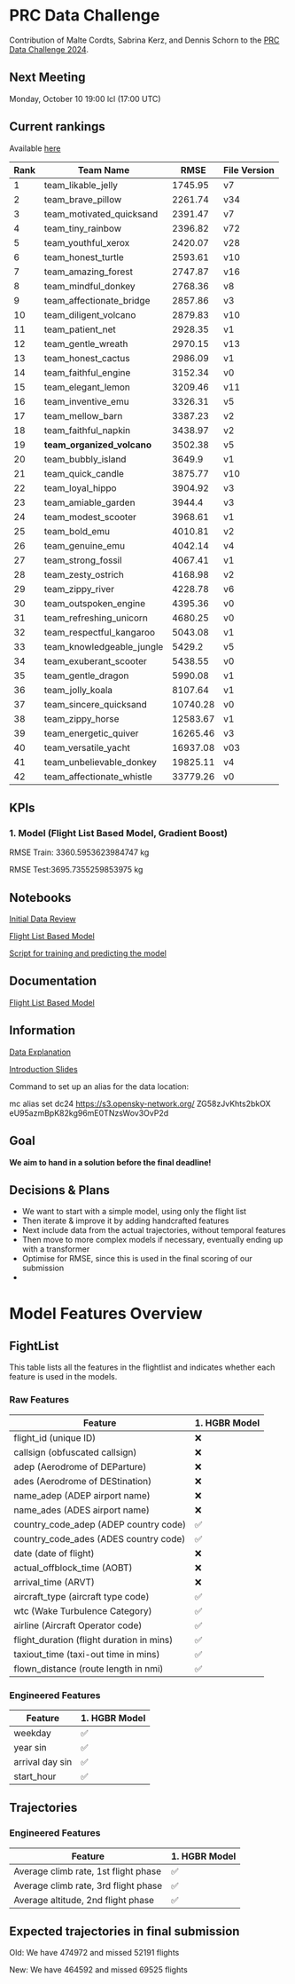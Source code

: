# PRC Data Challenge

Contribution of Malte Cordts, Sabrina Kerz, and Dennis Schorn to the [PRC Data Challenge 2024](https://ansperformance.eu/study/data-challenge/).

## Next Meeting
Monday, October 10 19:00 lcl (17:00 UTC)

## Current rankings

Available [here](https://datacomp.opensky-network.org/api/rankings)

<!--result-start-->
| Rank | Team Name | RMSE | File Version |
| ---- | --------- | ---- | ------------ |
| 1 | team_likable_jelly | 1745.95 | v7 |
| 2 | team_brave_pillow | 2261.74 | v34 |
| 3 | team_motivated_quicksand | 2391.47 | v7 |
| 4 | team_tiny_rainbow | 2396.82 | v72 |
| 5 | team_youthful_xerox | 2420.07 | v28 |
| 6 | team_honest_turtle | 2593.61 | v10 |
| 7 | team_amazing_forest | 2747.87 | v16 |
| 8 | team_mindful_donkey | 2768.36 | v8 |
| 9 | team_affectionate_bridge | 2857.86 | v3 |
| 10 | team_diligent_volcano | 2879.83 | v10 |
| 11 | team_patient_net | 2928.35 | v1 |
| 12 | team_gentle_wreath | 2970.15 | v13 |
| 13 | team_honest_cactus | 2986.09 | v1 |
| 14 | team_faithful_engine | 3152.34 | v0 |
| 15 | team_elegant_lemon | 3209.46 | v11 |
| 16 | team_inventive_emu | 3326.31 | v5 |
| 17 | team_mellow_barn | 3387.23 | v2 |
| 18 | team_faithful_napkin | 3438.97 | v2 |
| 19 | **team_organized_volcano** | 3502.38 | v5 |
| 20 | team_bubbly_island | 3649.9 | v1 |
| 21 | team_quick_candle | 3875.77 | v10 |
| 22 | team_loyal_hippo | 3904.92 | v3 |
| 23 | team_amiable_garden | 3944.4 | v3 |
| 24 | team_modest_scooter | 3968.61 | v1 |
| 25 | team_bold_emu | 4010.81 | v2 |
| 26 | team_genuine_emu | 4042.14 | v4 |
| 27 | team_strong_fossil | 4067.41 | v1 |
| 28 | team_zesty_ostrich | 4168.98 | v2 |
| 29 | team_zippy_river | 4228.78 | v6 |
| 30 | team_outspoken_engine | 4395.36 | v0 |
| 31 | team_refreshing_unicorn | 4680.25 | v0 |
| 32 | team_respectful_kangaroo | 5043.08 | v1 |
| 33 | team_knowledgeable_jungle | 5429.2 | v5 |
| 34 | team_exuberant_scooter | 5438.55 | v0 |
| 35 | team_gentle_dragon | 5990.08 | v1 |
| 36 | team_jolly_koala | 8107.64 | v1 |
| 37 | team_sincere_quicksand | 10740.28 | v0 |
| 38 | team_zippy_horse | 12583.67 | v1 |
| 39 | team_energetic_quiver | 16265.46 | v3 |
| 40 | team_versatile_yacht | 16937.08 | v03 |
| 41 | team_unbelievable_donkey | 19825.11 | v4 |
| 42 | team_affectionate_whistle | 33779.26 | v0 |
<!--result-end-->

## KPIs 
### 1. Model (Flight List Based Model, Gradient Boost)
RMSE Train: 3360.5953623984747 kg 

RMSE Test:3695.7355259853975 kg 

## Notebooks
[Initial Data Review](https://colab.research.google.com/drive/1WMxJp5L7vl9GBKhZzXFJeXjvI1MgSNON#scrollTo=p6q00gZ2aoNO) 

[Flight List Based Model](https://colab.research.google.com/drive/1h_4Kw_Kx4-c8agqgn95yTxK5HRhB2JIF)

[Script for training and predicting the model](https://colab.research.google.com/drive/1mKO-b7YfdCXVuNLkEvr6OccVzr4FLsp0?usp=sharing)

## Documentation

[Flight List Based Model](https://docs.google.com/document/d/1--aCGaPIoykFuH6jPuZkSNKuL8PHXe96vltabt59e6Y/edit)

## Information
[Data Explanation](https://drive.google.com/file/d/1qJPLEoQPBFM8mL6tLpiV-vdHZd88V_wM/view?usp=drive_link) 

[Introduction Slides](https://drive.google.com/file/d/1aDVe83t2N_of7b_DXSE8yEuQ1MaV0RpH/view?usp=drive_link) 

Command to set up an alias for the data location:

mc alias set dc24 https://s3.opensky-network.org/ ZG58zJvKhts2bkOX eU95azmBpK82kg96mE0TNzsWov3OvP2d

## Goal
**We aim to hand in a solution before the final deadline!**

## Decisions & Plans
- We want to start with a simple model, using only the flight list
- Then iterate & improve it by adding handcrafted features
- Next include data from the actual trajectories, without temporal features
- Then move to more complex models if necessary, eventually ending up with a transformer
- Optimise for RMSE, since this is used in the final scoring of our submission
- 

# Model Features Overview
## FightList
This table lists all the features in the flightlist and indicates whether each feature is used in the models.

### Raw Features
| Feature          | 1. HGBR Model |
| ---------------------------------------- | ------- |
| flight_id (unique ID)                    | ❌      |
| callsign (obfuscated callsign)           | ❌      |
| adep (Aerodrome of DEParture)            | ❌      |
| ades (Aerodrome of DEStination)          | ❌      |
| name_adep (ADEP airport name)            | ❌      |
| name_ades (ADES airport name)            | ❌      |
| country_code_adep (ADEP country code)    | ✅      |
| country_code_ades (ADES country code)    | ✅      |
| date (date of flight)                    | ❌      |
| actual_offblock_time (AOBT)              | ❌      |
| arrival_time (ARVT)                      | ❌      |
| aircraft_type (aircraft type code)       | ✅      |
| wtc (Wake Turbulence Category)           | ✅      |
| airline (Aircraft Operator code)         | ✅      |
| flight_duration (flight duration in mins)| ✅      |
| taxiout_time (taxi-out time in mins)     | ✅      |
| flown_distance (route length in nmi)     | ✅      |

### Engineered Features
| Feature                                  | 1. HGBR Model |
| ---------------------------------------- | ------- |
|weekday                                 | ✅      |
| year sin                                | ✅      |
| arrival day sin                         | ✅      |
| start_hour                              | ✅      |

## Trajectories

### Engineered Features
| Feature                                  | 1. HGBR Model |
| ---------------------------------------- | ------- |
|Average climb rate, 1st flight phase   | ✅      |
|Average climb rate, 3rd flight phase    | ✅     |
|Average altitude, 2nd flight phase    | ✅     |


## Expected trajectories in final submission

Old: We have 474972 and missed 52191 flights

New: We have 464592 and missed 69525 flights
